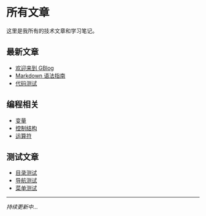 # 所有文章

这里是我所有的技术文章和学习笔记。

## 最新文章

- [欢迎来到 GBlog](hello-world.md)
- [Markdown 语法指南](markdown-guide.md)
- [代码测试](code-test.md)

## 编程相关

- [变量](变量.md)
- [控制结构](控制结构.md)
- [运算符](运算符.md)

## 测试文章

- [目录测试](test-toc.md)
- [导航测试](navigation-test.md)
- [菜单测试](menu-test.md)

---

*持续更新中...*
